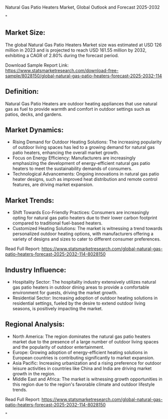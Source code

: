 Natural Gas Patio Heaters Market, Global Outlook and Forecast 2025-2032

"<h2>Market Size:</h2>
<p>The global Natural Gas Patio Heaters Market size was estimated at USD 126 million in 2023 and is projected to reach USD 161.55 million by 2032, exhibiting a CAGR of 2.80% during the forecast period.</p>
<p>Download Sample Report Link: <a href='https://www.statsmarketresearch.com/download-free-sample/8028150/global-natural-gas-patio-heaters-forecast-2025-2032-114'>https://www.statsmarketresearch.com/download-free-sample/8028150/global-natural-gas-patio-heaters-forecast-2025-2032-114</a></p>

<h2>Definition:</h2>
<p>Natural Gas Patio Heaters are outdoor heating appliances that use natural gas as fuel to provide warmth and comfort in outdoor settings such as patios, decks, and gardens.</p>

<h2>Market Dynamics:</h2>
<ul>
<li>Rising Demand for Outdoor Heating Solutions: The increasing popularity of outdoor living spaces has led to a growing demand for natural gas patio heaters, enhancing the overall market growth.</li>
<li>Focus on Energy Efficiency: Manufacturers are increasingly emphasizing the development of energy-efficient natural gas patio heaters to meet the sustainability demands of consumers.</li>
<li>Technological Advancements: Ongoing innovations in natural gas patio heater designs, such as improved heat distribution and remote control features, are driving market expansion.</li>
</ul>

<h2>Market Trends:</h2>
<ul>
<li>Shift Towards Eco-Friendly Practices: Consumers are increasingly opting for natural gas patio heaters due to their lower carbon footprint compared to traditional fuel-based heaters.</li>
<li>Customized Heating Solutions: The market is witnessing a trend towards personalized outdoor heating options, with manufacturers offering a variety of designs and sizes to cater to different consumer preferences.</li>
</ul>
<p>Read Full Report: <a href='https://www.statsmarketresearch.com/global-natural-gas-patio-heaters-forecast-2025-2032-114-8028150'>https://www.statsmarketresearch.com/global-natural-gas-patio-heaters-forecast-2025-2032-114-8028150</a></p>

<h2>Industry Influence:</h2>
<ul>
<li>Hospitality Sector: The hospitality industry extensively utilizes natural gas patio heaters in outdoor dining areas to provide a comfortable environment for guests, driving the market growth.</li>
<li>Residential Sector: Increasing adoption of outdoor heating solutions in residential settings, fueled by the desire to extend outdoor living seasons, is positively impacting the market.</li>
</ul>

<h2>Regional Analysis:</h2>
<ul>
<li>North America: The region dominates the natural gas patio heaters market due to the presence of a large number of outdoor living spaces and the popularity of outdoor entertainment.</li>
<li>Europe: Growing adoption of energy-efficient heating solutions in European countries is contributing significantly to market expansion.</li>
<li>Asia Pacific: Increasing urbanization and a rising preference for outdoor leisure activities in countries like China and India are driving market growth in the region.</li>
<li>Middle East and Africa: The market is witnessing growth opportunities in this region due to the region's favorable climate and outdoor lifestyle trends.</li>
</ul>
<p>Read Full Report: <a href='https://www.statsmarketresearch.com/global-natural-gas-patio-heaters-forecast-2025-2032-114-8028150'>https://www.statsmarketresearch.com/global-natural-gas-patio-heaters-forecast-2025-2032-114-8028150</a></p>"
